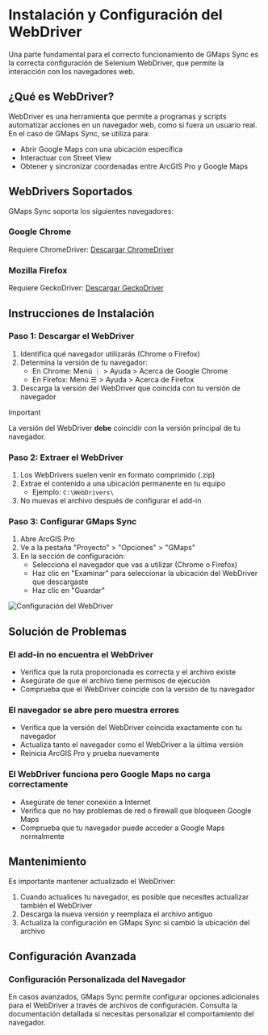 # Instalación y Configuración del WebDriver

Una parte fundamental para el correcto funcionamiento de GMaps Sync es la correcta configuración de Selenium WebDriver, que permite la interacción con los navegadores web.

## ¿Qué es WebDriver?

WebDriver es una herramienta que permite a programas y scripts automatizar acciones en un navegador web, como si fuera un usuario real. En el caso de GMaps Sync, se utiliza para:

- Abrir Google Maps con una ubicación específica
- Interactuar con Street View
- Obtener y sincronizar coordenadas entre ArcGIS Pro y Google Maps

## WebDrivers Soportados

GMaps Sync soporta los siguientes navegadores:

### Google Chrome

Requiere ChromeDriver: [Descargar ChromeDriver](https://chromedriver.chromium.org/downloads)

### Mozilla Firefox

Requiere GeckoDriver: [Descargar GeckoDriver](https://github.com/mozilla/geckodriver/releases)

## Instrucciones de Instalación

### Paso 1: Descargar el WebDriver

1. Identifica qué navegador utilizarás (Chrome o Firefox)
2. Determina la versión de tu navegador:
   - En Chrome: Menú ⋮ > Ayuda > Acerca de Google Chrome
   - En Firefox: Menú ☰ > Ayuda > Acerca de Firefox
3. Descarga la versión del WebDriver que coincida con tu versión de navegador

> [!IMPORTANT]
> La versión del WebDriver **debe** coincidir con la versión principal de tu navegador.

### Paso 2: Extraer el WebDriver

1. Los WebDrivers suelen venir en formato comprimido (.zip)
2. Extrae el contenido a una ubicación permanente en tu equipo
   - Ejemplo: `C:\WebDrivers\`
3. No muevas el archivo después de configurar el add-in

### Paso 3: Configurar GMaps Sync

1. Abre ArcGIS Pro
2. Ve a la pestaña "Proyecto" > "Opciones" > "GMaps"
3. En la sección de configuración:
   - Selecciona el navegador que vas a utilizar (Chrome o Firefox)
   - Haz clic en "Examinar" para seleccionar la ubicación del WebDriver que descargaste
   - Haz clic en "Guardar"

![Configuración del WebDriver](images/webdriver-config.png)

## Solución de Problemas

### El add-in no encuentra el WebDriver

- Verifica que la ruta proporcionada es correcta y el archivo existe
- Asegúrate de que el archivo tiene permisos de ejecución
- Comprueba que el WebDriver coincide con la versión de tu navegador

### El navegador se abre pero muestra errores

- Verifica que la versión del WebDriver coincida exactamente con tu navegador
- Actualiza tanto el navegador como el WebDriver a la última versión
- Reinicia ArcGIS Pro y prueba nuevamente

### El WebDriver funciona pero Google Maps no carga correctamente

- Asegúrate de tener conexión a Internet
- Verifica que no hay problemas de red o firewall que bloqueen Google Maps
- Comprueba que tu navegador puede acceder a Google Maps normalmente

## Mantenimiento

Es importante mantener actualizado el WebDriver:

1. Cuando actualices tu navegador, es posible que necesites actualizar también el WebDriver
2. Descarga la nueva versión y reemplaza el archivo antiguo
3. Actualiza la configuración en GMaps Sync si cambió la ubicación del archivo

## Configuración Avanzada

### Configuración Personalizada del Navegador

En casos avanzados, GMaps Sync permite configurar opciones adicionales para el WebDriver a través de archivos de configuración. Consulta la documentación detallada si necesitas personalizar el comportamiento del navegador.
